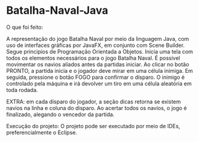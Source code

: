 # Batalha-Naval-Java

O que foi feito: 

A representação do jogo Batalha Naval por meio da linguagem Java, com uso de interfaces gráficas por JavaFX, em conjunto com Scene Builder.
Segue principios de Programação Orientada a Objetos.
Inicia uma tela com todos os elementos necessários para o jogo Batalha Naval.
É possível movimentar os navios aliados antes da partidas iniciar.
Ao clicar no botão PRONTO, a partida inicia e o jogador deve mirar em uma célula inimiga.
Em seguida, pressione o botão FOGO para confirmar o disparo.
O inimigo é controlado pela máquina e irá devolver um tiro em uma célula aleatória em toda rodada.

EXTRA: em cada disparo do jogador, a seção dicas retorna se existem navios na linha e coluna do disparo.
Ao acertar todos os navios, o jogo é finalizado, alegando o vencedor da partida.

Execução do projeto:
O projeto pode ser executado por meio de IDEs, preferencialmente o Eclipse.
